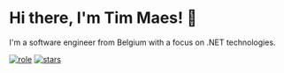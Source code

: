 # Hi there, I'm Tim Maes! :wave:

I'm a software engineer from Belgium with a focus on .NET technologies.

[![role](https://img.shields.io/badge/dotnet-engineer-blue)](https://img.shields.io/badge/dotnet-engineer-blue) [![stars](https://img.shields.io/github/stars/Tim-Maes)](https://img.shields.io/github/stars/Tim-Maes)
